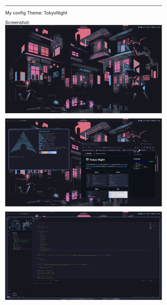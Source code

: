 -- --
My config 
Theme: TokyoNight 


Screenshot:
![Main](preview/main.png)

![Preview](preview/preview.png)

![Code](preview/code.png)